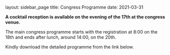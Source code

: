 layout: sidebar_page
title: Congress Programme
date: 2021-03-31

**A cocktail reception is available on the evening of the 17th at the congress venue.**

The main congress programme starts with the registration at 8:00 on the 18th and ends after lunch, around 14:00, on the 20th.


Kindly download the detailed programme from the link below.
